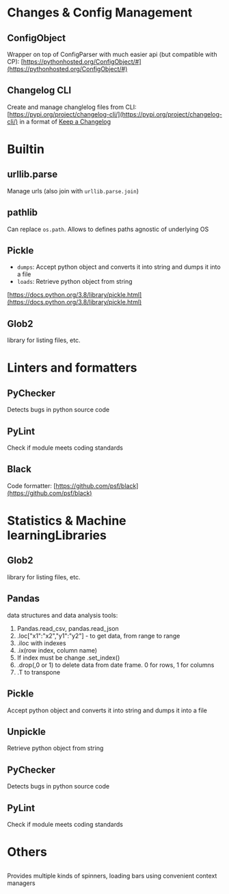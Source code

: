 # Changes & Config Management

## ConfigObject
Wrapper on top of ConfigParser with much easier api (but compatible with CP):  [https://pythonhosted.org/ConfigObject/#](https://pythonhosted.org/ConfigObject/#)

## Changelog CLI
Create and manage changlelog files from CLI: [https://pypi.org/project/changelog-cli/](https://pypi.org/project/changelog-cli/) in a format of [Keep a Changelog](https://keepachangelog.com/en/1.0.0/)

# Builtin

## urllib.parse
Manage urls (also join with `urllib.parse.join`)

## pathlib
Can replace `os.path`. Allows to defines paths agnostic of underlying OS

## Pickle
* `dumps`: Accept python object and converts it into string and dumps it into a file
* `loads`: Retrieve python object from string

[https://docs.python.org/3.8/library/pickle.html](https://docs.python.org/3.8/library/pickle.html)

## Glob2
library for listing files, etc.

# Linters and formatters

## PyChecker
Detects bugs in python source code

## PyLint
Check if module meets coding standards

## Black
Code formatter: [https://github.com/psf/black](https://github.com/psf/black)

# Statistics & Machine learningLibraries

## Glob2
library for listing files, etc.

## Pandas
data structures and data analysis tools:

1.  Pandas.read_csv, pandas.read_json
2.  .loc["x1":"x2","y1":"y2"] - to get data, from range to range
3.  .iloc with indexes
4.  .ix(row index, column name)
5.  If index must be change .set_index(<Column name>)
6.  .drop(<name>,0 or 1) to delete data from date frame. 0 for rows, 1 for columns
7.  .T to transpone
    

## Pickle
Accept python object and converts it into string and dumps it into a file

## Unpickle
Retrieve python object from string

## PyChecker
Detects bugs in python source code

## PyLint
Check if module meets coding standards

# Others
## 
Provides multiple kinds of spinners, loading bars using convenient context managers
<!--stackedit_data:
eyJoaXN0b3J5IjpbMzEyMzk3OTc5LC0zMTQwMTcxMzMsLTE1ND
MwNzgxNzUsMjc3MjI4MTcwLDUxNjA1OTAxNSwtMTM3MzU3ODY5
NiwyMTI2OTg0NTA1LDY0MjYyNTgzMl19
-->